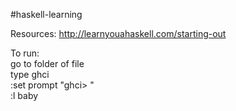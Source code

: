 #haskell-learning

Resources:
 http://learnyouahaskell.com/starting-out

To run:  
 	go to folder of file  
	type ghci  
	:set prompt "ghci> "  
	:l baby   

